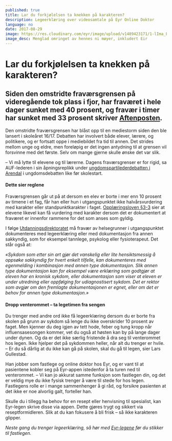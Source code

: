 ```yaml
---
published: true
title: Lar du forkjølelsen ta knekken på karakteren?
description: Legeerklæring over videosamtale på Eyr Online Doktor
language: no
date: 2017-08-29
image: https://res.cloudinary.com/eyr/image/upload/v1489423171/1-lIma_Lenndfa30XaIPQ9iw_k4amqf.jpg
image_desc: Menglad omringet av hennes ni møyer, inkludert Eir
---
```


# Lar du forkjølelsen ta knekken på karakteren?

## Siden den omstridte fraværsgrensen på videregående tok plass i fjor, har fraværet i hele dager sunket med 40 prosent, og fravær i timer har sunket med 33 prosent skriver [Aftenposten](https://www.aftenposten.no/meninger/debatt/i/7r4mV/En-fravarsgrense-som-virker--Torbjorn-Roe-Isaksen). 


Den omstridte fraværsgrensen har blåst opp til en mediestorm siden den ble lansert i skoleåret 16/17. Debatten har involvert både elever, lærere, og politikere, og er fortsatt oppe i mediebildet fra tid til annen. Det strides mellom unge og eldre, men foreløpig er det ingen antydning til at grensen vil forsvinne med det første. Selv om mange gjerne skulle ønske det var slik. 

– Vi må lytte til elevene og til lærerne. Dagens fraværsgrenser er for rigid, sa AUF-lederen i sin åpningsreplikk under [ungdomspartilederdebatten i Arendal](https://www.aftenposten.no/meninger/sid/i/QLm5P/Ungdomspartilederdebatten-Morgendagens-toppolitikere-om-fravarsgrense_-oljeboring-og-velferdskutt) i ungdomsdebatten like før skolestart. 


#### Dette sier reglene 

Fraværsgrensen går ut på at dersom en elev er borte i mer enn 10 prosent av timene i et fag, får han eller hun i utgangspunktet ikke halvårsvurdering med karakter eller standpunktkarakter i faget. [Opplæringsloven §3-3](https://lovdata.no/dokument/SF/forskrift/2006-06-23-724/KAPITTEL_4#KAPITTEL_4) sier at elevene likevel kan få vurdering med karakter dersom det er dokumentert at fraværet er innenfor rammene for det som anses som gyldig. 

I følge [Utdanningsdirektoratet](https://www.udir.no/regelverk-og-tilsyn/finn-regelverk/etter-tema/Vitnemal/fravarsgrense---udir-3-2016/hva-omfattes-av-fravarsgrensen/#skal-fravaret-unntas-ma-det-dokumenteres) må fravær av helsegrunner i utgangspunktet dokumenteres med legeerklæring eller med dokumentasjon fra annen sakkyndig, som for eksempel tannlege, psykolog eller fysioterapeut. Det står også at: 

*«Sykdom som etter sin art gjør det vanskelig eller lite hensiktsmessig å oppsøke sakkyndig for hvert enkelt tilfelle, kan dokumenteres med egenmelding i kombinasjon med annen type dokumentasjon. Slik annen type dokumentasjon kan for eksempel være erklæring som godtgjør at eleven har en kronisk sykdom, eller dokumentasjon som viser at eleven er under utredning eller oppfølging for udiagnostisert sykdom. Det er rektor som avgjør om den fremlagte dokumentasjonen er egnet, eller om det er behov for annen type dokumentasjon.»*


#### Dropp venterommet – ta legetimen fra sengen

Du trenger med andre ord ikke få legeerklæring dersom du er borte fra skolen på grunn av sykdom så lenge du ikke overskrider 10 prosent av faget. Men kjenner du deg igjen av tett hode, feber og tung kropp når influensasesongen kommer, vet du også at høsten kan by på lange dager under dynen. Og da er det ikke særlig fristende å dra seg til venterommet hos legen. Ikke hjelper det på sykdommen heller, når alt du trenger er hvile. 
– Er du så dårlig at du ikke kan gå på skolen, skal du gå til legen, sier Lars Gullestad. 

Han jobber som fastlege og online doktor hos Eyr, og er vant til at pasientene kobler seg på Eyr-appen istedenfor å ta turen ned til venterommet. 
– Vi kan jo akkurat samme funksjon som fastlegen din, og det er veldig mye du ikke fysisk trenger å være til stede for hos legen. Fastlegens rolle er i mange sammenhenger å gi råd, og forsikre pasienten at det ikke er noe alvorlig galt, forteller han. 

Skulle du i tillegg ha behov for en resept eller henvisning til spesialist, kan Eyr-legen skrive disse via appen. Dette gjøres trygt og sikkert via reseptformidleren. Slik at du kan fokusere å bli frisk – så ikke karakteren glipper. 


*Neste gang du trenger legeerklæring, så hør med* [*Eyr-legene*](https://eyr.md/no/) *før du stikker til fastlegen.* 
